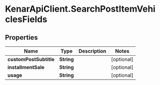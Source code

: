 # KenarApiClient.SearchPostItemVehiclesFields

## Properties

Name | Type | Description | Notes
------------ | ------------- | ------------- | -------------
**customPostSubtitle** | **String** |  | [optional] 
**installmentSale** | **String** |  | [optional] 
**usage** | **String** |  | [optional] 


